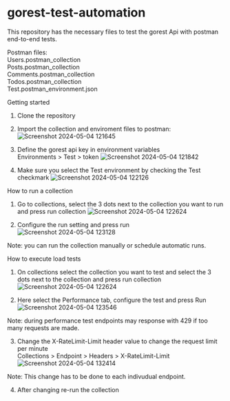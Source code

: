 # gorest-test-automation

This repository has the necessary files to test the gorest Api with postman end-to-end tests.

Postman files:   
Users.postman_collection   
Posts.postman_collection   
Comments.postman_collection   
Todos.postman_collection   
Test.postman_environment.json   

Getting started

1. Clone the repository

2. Import the collection and enviroment files to postman:
![Screenshot 2024-05-04 121645](https://github.com/rubenmpereira/gorest-test-automation/assets/156867735/c2659349-582b-4a30-8c70-165e711b7a32)

2. Define the gorest api key in environment variables   
Environments > Test > token
![Screenshot 2024-05-04 121842](https://github.com/rubenmpereira/gorest-test-automation/assets/156867735/e444fad7-8c66-4803-8881-d2cae7547fd4)

3. Make sure you select the Test environment by checking the Test checkmark
![Screenshot 2024-05-04 122126](https://github.com/rubenmpereira/gorest-test-automation/assets/156867735/64da52dd-b1c8-4596-9b18-82477515a96f)


How to run a collection
1. Go to collections, select the 3 dots next to the collection you want to run and press run collection
![Screenshot 2024-05-04 122624](https://github.com/rubenmpereira/gorest-test-automation/assets/156867735/4f5a997a-902d-4760-99af-683c91c4262b)

2. Configure the run setting and press run
![Screenshot 2024-05-04 123128](https://github.com/rubenmpereira/gorest-test-automation/assets/156867735/7dbd2266-67c3-4179-b0ae-bb18bb22cad0)

Note: you can run the collection manually or schedule automatic runs. 


How to execute load tests

1. On collections select the collection you want to test and select the 3 dots next to the collection and press run collection
![Screenshot 2024-05-04 122624](https://github.com/rubenmpereira/gorest-test-automation/assets/156867735/4f5a997a-902d-4760-99af-683c91c4262b)

2. Here select the Performance tab, configure the test and press Run
   ![Screenshot 2024-05-04 123546](https://github.com/rubenmpereira/gorest-test-automation/assets/156867735/94896db9-f9f4-4ea0-9fe0-e2dde4328777)

Note: during performance test endpoints may response with 429 if too many requests are made.   

3. Change the X-RateLimit-Limit header value to change the request limit per minute  
Collections > Endpoint > Headers > X-RateLimit-Limit
![Screenshot 2024-05-04 132414](https://github.com/rubenmpereira/gorest-test-automation/assets/156867735/a642369b-2be7-414d-ae57-e6096e248559)

Note: This change has to be done to each indivudual endpoint.

4. After changing re-run the collection
